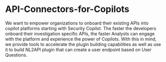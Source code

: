 # API-Connectors-for-Copilots

We want to empower organizations to onboard their existing APIs into copilot platforms starting with Security Copilot. The faster the developers onboard their investigation specific APIs, the faster Analysts can engage with the platform and experience the power of Copilots. With this in mind, we provide tools to accelerate the plugin building capabilities as well as use it to build NL2API plugin that can create a user endpoint based on User Questions.
